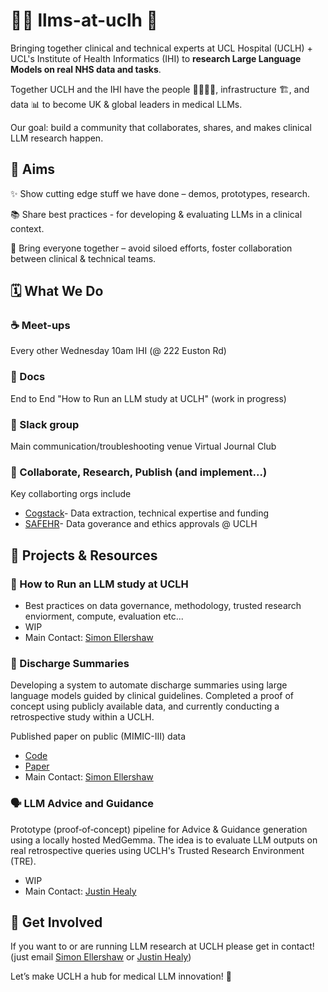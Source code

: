 # 🤖💬 llms-at-uclh 🏥

Bringing together clinical and technical experts at UCL Hospital (UCLH) + UCL's Institute of Health Informatics (IHI) to **research Large Language Models on real NHS data and tasks**.

Together UCLH and the IHI have the people 👩‍⚕️👨‍💻, infrastructure 🏗, and data 📊 to become UK & global leaders in medical LLMs.

Our goal: build a community that collaborates, shares, and makes clinical LLM research happen.

## 🎯 Aims

✨ Show cutting edge stuff we have done – demos, prototypes, research.

📚 Share best practices - for developing & evaluating LLMs in a clinical context.

🤝 Bring everyone together – avoid siloed efforts, foster collaboration between clinical & technical teams.

## 🗓 What We Do

### ☕ Meet-ups
Every other Wednesday 10am IHI (@ 222 Euston Rd)

### 📖 Docs
End to End "How to Run an LLM study at UCLH" (work in progress)
  
### 💬 Slack group
Main communication/troubleshooting venue
Virtual Journal Club

### 🚀 Collaborate, Research, Publish (and implement...)
Key collaborting orgs include
- [Cogstack](https://uclh-criu.github.io/cogstack-docs/)- Data extraction, technical expertise and funding
- [SAFEHR](https://www.uclhospitals.brc.nihr.ac.uk/core-themes/safehr)- Data goverance and ethics approvals @ UCLH

## 📂 Projects & Resources

### 🧪 How to Run an LLM study at UCLH
- Best practices on data governance, methodology, trusted research enviorment, compute, evaluation etc...
- WIP
- Main Contact: [Simon Ellershaw](simon.ellershaw.20@ucl.ac.uk)

### 📝 Discharge Summaries
Developing a system to automate discharge summaries using large language models guided by clinical guidelines. Completed a proof of concept using publicly available data, and currently conducting a retrospective study within a UCLH.

Published paper on public (MIMIC-III) data
- [Code](https://github.com/simonEllershaw/llm-discharge-summaries)
- [Paper](https://openreview.net/pdf?id=1kDJJPppRG)
- Main Contact: [Simon Ellershaw](simon.ellershaw.20@ucl.ac.uk)

### 🗣️ LLM Advice and Guidance
Prototype (proof‑of‑concept) pipeline for Advice & Guidance generation using a locally hosted MedGemma. The idea is to evaluate LLM outputs on real retrospective queries using UCLH's Trusted Research Environment (TRE).
- WIP
- Main Contact: [Justin Healy](justin.healy@nhs.net)

## 🙌 Get Involved

If you want to or are running LLM research at UCLH please get in contact! (just email [Simon Ellershaw](simon.ellershaw.20@ucl.ac.uk) or [Justin Healy](justin.healy@nhs.net))

Let’s make UCLH a hub for medical LLM innovation! 🚀

